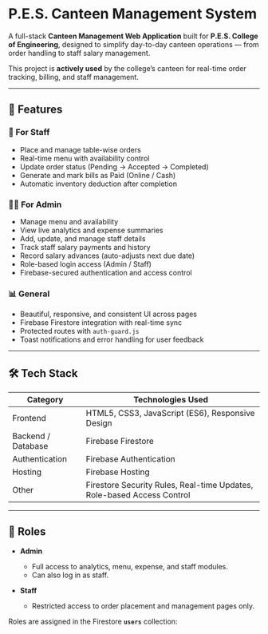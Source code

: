 # P.E.S. Canteen Management System

A full-stack **Canteen Management Web Application** built for **P.E.S. College of Engineering**, designed to simplify day-to-day canteen operations — from order handling to staff salary management.

This project is **actively used** by the college’s canteen for real-time order tracking, billing, and staff management.

---

## 🚀 Features

### 🧾 For Staff
- Place and manage table-wise orders
- Real-time menu with availability control
- Update order status (Pending → Accepted → Completed)
- Generate and mark bills as Paid (Online / Cash)
- Automatic inventory deduction after completion

### 👨‍💼 For Admin
- Manage menu and availability
- View live analytics and expense summaries
- Add, update, and manage staff details
- Track staff salary payments and history
- Record salary advances (auto-adjusts next due date)
- Role-based login access (Admin / Staff)
- Firebase-secured authentication and access control

### 📊 General
- Beautiful, responsive, and consistent UI across pages
- Firebase Firestore integration with real-time sync
- Protected routes with `auth-guard.js`
- Toast notifications and error handling for user feedback

---

## 🛠️ Tech Stack

| Category | Technologies Used |
|-----------|-------------------|
| Frontend | HTML5, CSS3, JavaScript (ES6), Responsive Design |
| Backend / Database | Firebase Firestore |
| Authentication | Firebase Authentication |
| Hosting | Firebase Hosting |
| Other | Firestore Security Rules, Real-time Updates, Role-based Access Control |

---

## 🔐 Roles

- **Admin**
  - Full access to analytics, menu, expense, and staff modules.
  - Can also log in as staff.

- **Staff**
  - Restricted access to order placement and management pages only.

Roles are assigned in the Firestore **`users`** collection:
